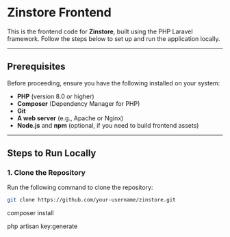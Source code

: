 # Zinstore Frontend

This is the frontend code for **Zinstore**, built using the PHP Laravel framework. Follow the steps below to set up and run the application locally.

---

## Prerequisites

Before proceeding, ensure you have the following installed on your system:

-   **PHP** (version 8.0 or higher)
-   **Composer** (Dependency Manager for PHP)
-   **Git**
-   **A web server** (e.g., Apache or Nginx)
-   **Node.js** and **npm** (optional, if you need to build frontend assets)

---

## Steps to Run Locally

### 1. Clone the Repository

Run the following command to clone the repository:

```bash
git clone https://github.com/your-username/zinstore.git
```

composer install

php artisan key:generate
